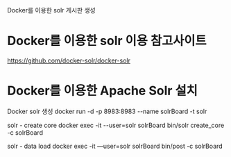Docker를 이용한 solr 게시판 생성


# Docker를 이용한 solr 이용 참고사이트

https://github.com/docker-solr/docker-solr


# Docker를 이용한 Apache Solr 설치

Docker solr 생성
docker run -d -p 8983:8983 --name solrBoard -t solr

solr  - create core 
docker exec -it --user=solr solrBoard bin/solr create_core -c solrBoard

solr - data load
docker exec -it —user=solr solrBoard bin/post -c solrBoard